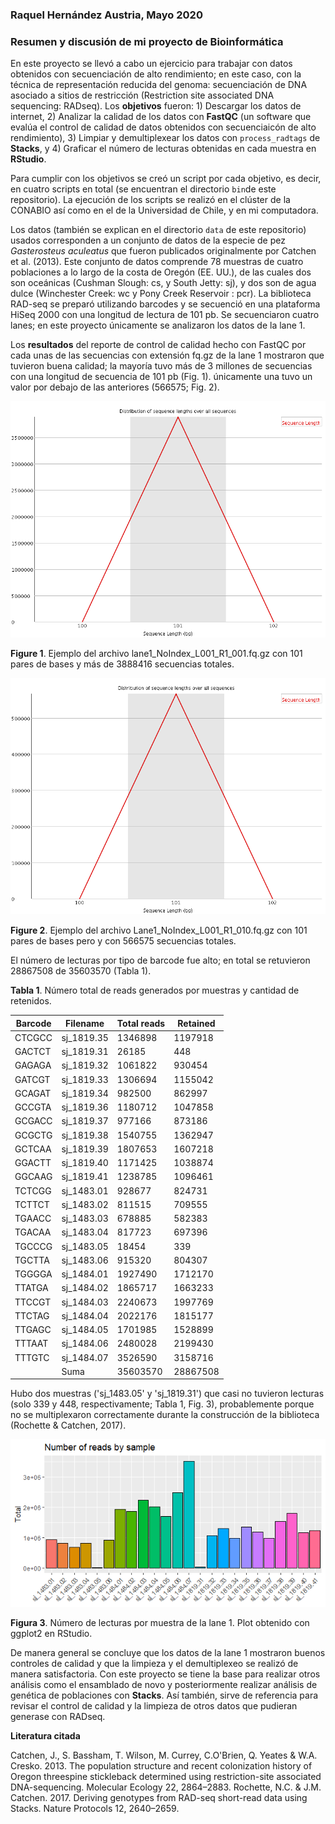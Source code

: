### Raquel Hernández Austria, Mayo 2020
### Resumen y discusión de mi proyecto de Bioinformática


En este proyecto se llevó a cabo un ejercicio para trabajar con datos obtenidos con secuenciación de alto rendimiento; en este caso, con la técnica de representación reducida del genoma: secuenciación de DNA asociado a sitios de restricción (Restriction site associated 
DNA sequencing: RADseq). Los **objetivos** fueron: 1) Descargar los datos de internet, 2) Analizar la calidad de los datos con **FastQC** (un software que evalúa el control de calidad de datos obtenidos con secuenciaicón de alto rendimiento), 3) Limpiar y demultiplexear los datos con `process_radtags` de **Stacks**, y 4) Graficar el número de lecturas obtenidas en cada muestra en **RStudio**. 

Para cumplir con los objetivos se creó un script por cada objetivo, es decir, en cuatro scripts en total (se encuentran el directorio `bin`de este repositorio). La ejecución de los scripts se realizó en el clúster de la CONABIO así como en el de la Universidad de Chile, y en mi computadora. 

Los datos (también se explican en el directorio `data` de este repositorio) usados corresponden a un conjunto de datos de la especie de pez *Gasterosteus aculeatus* que fueron publicados originalmente por Catchen et al. (2013). Este conjunto de datos comprende 78 muestras de cuatro poblaciones a lo largo de la costa de Oregón (EE. UU.), de las cuales dos son oceánicas (Cushman Slough: cs, y South Jetty: sj), y dos son de agua dulce (Winchester Creek: wc y Pony Creek Reservoir : pcr). La biblioteca RAD-seq se preparó utilizando barcodes y se secuenció en una plataforma HiSeq 2000 con una longitud de lectura de 101 pb. Se secuenciaron cuatro lanes; en este proyecto únicamente se analizaron los datos de la lane 1.  

Los **resultados** del reporte de control de calidad hecho con FastQC por cada unas de las secuencias con extensión fq.gz de la lane 1 mostraron que tuvieron buena calidad; la mayoría tuvo más de 3 millones de secuencias con una longitud de secuencia de 101 pb (Fig. 1). únicamente una tuvo un valor por debajo de las anteriores (566575; Fig. 2).  

![](https://github.com/HARAQUEL/Proyecto_Bionf2020/blob/master/Figures/sequence_length_distribution_3.png)

**Figure 1**. Ejemplo del archivo lane1_NoIndex_L001_R1_001.fq.gz con 101 pares de bases y más de 3888416 secuencias totales.


![](https://github.com/HARAQUEL/Proyecto_Bionf2020/blob/master/Figures/sequence_length_distribution_5.png)

**Figure 2**. Ejemplo del archivo Lane1_NoIndex_L001_R1_010.fq.gz con 101 pares de bases pero y con 566575 secuencias totales. 



El número de lecturas por tipo de barcode fue alto; en total se retuvieron 28867508 de 35603570 (Tabla 1). 


**Tabla 1**. Número total de reads generados por muestras y cantidad de retenidos.

|Barcode      |Filename     |Total reads  |Retained     |
|-------------|-------------|-------------|-------------|
|CTCGCC       |sj_1819.35   |1346898      |1197918      |
|GACTCT       |sj_1819.31   |26185        |448          |
|GAGAGA       |sj_1819.32   |1061822      |930454       |
|GATCGT       |sj_1819.33   |1306694      |1155042      |
|GCAGAT       |sj_1819.34   |982500       |862997       |
|GCCGTA       |sj_1819.36   |1180712      |1047858      |
|GCGACC       |sj_1819.37   |977166       |873186       |
|GCGCTG       |sj_1819.38   |1540755      |1362947      |
|GCTCAA       |sj_1819.39   |1807653      |1607218      |
|GGACTT       |sj_1819.40   |1171425      |1038874      |
|GGCAAG       |sj_1819.41   |1238785      |1096461      |
|TCTCGG       |sj_1483.01   |928677       |824731       |
|TCTTCT       |sj_1483.02   |811515       |709555       |
|TGAACC       |sj_1483.03   |678885       |582383       |
|TGACAA       |sj_1483.04   |817723       |697396       |
|TGCCCG       |sj_1483.05   |18454        |339          |
|TGCTTA       |sj_1483.06   |915320       |804307       |
|TGGGGA       |sj_1484.01   |1927490      |1712170      |
|TTATGA       |sj_1484.02   |1865717      |1663233      |
|TTCCGT       |sj_1484.03   |2240673      |1997769      |
|TTCTAG       |sj_1484.04   |2022176      |1815177      |
|TTGAGC       |sj_1484.05   |1701985      |1528899      |
|TTTAAT       |sj_1484.06   |2480028      |2199430      |
|TTTGTC       |sj_1484.07   |3526590      |3158716      |
|             |Suma         |35603570     |28867508     |



Hubo dos muestras ('sj_1483.05' y 'sj_1819.31') que casi no tuvieron lecturas (solo 339 y 448, respectivamente; Tabla 1, Fig. 3), probablemente porque no se multiplexaron correctamente durante la construcción de la biblioteca (Rochette & Catchen, 2017).

![](https://github.com/HARAQUEL/Proyecto_Bionf2020/blob/master/Figures/Rplot_1.png)

**Figura 3**. Número de lecturas por muestra de la lane 1. Plot obtenido con ggplot2 en RStudio.

De manera general se concluye que los datos de la lane 1 mostraron buenos controles de calidad y que la limpieza y el demultiplexeo se realizó de manera satisfactoria. Con este proyecto se tiene la base para realizar otros análisis como el ensamblado de novo y posteriormente realizar análisis de genética de poblaciones con **Stacks**. Así también, sirve de referencia para revisar el control de calidad y la limpieza de otros datos que pudieran generase con RADseq. 

**Literatura citada**

Catchen, J., S. Bassham, T. Wilson, M. Currey, C.O'Brien, Q. Yeates & W.A. Cresko. 2013. The population structure and recent colonization history of Oregon threespine stickleback determined using restriction-site associated DNA-sequencing. Molecular Ecology 22, 2864–2883.
Rochette, N.C. & J.M. Catchen. 2017. Deriving genotypes from RAD-seq short-read data using Stacks. Nature Protocols 12, 2640–2659.
